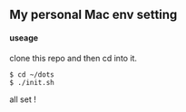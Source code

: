 ## My personal Mac env setting

#### useage

clone this repo and then cd into it.

```
$ cd ~/dots
$ ./init.sh
```

all set !
